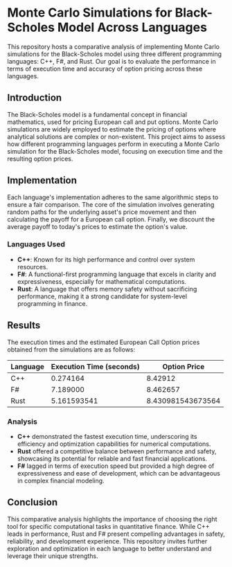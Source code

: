 # Monte Carlo Simulations for Black-Scholes Model Across Languages

This repository hosts a comparative analysis of implementing Monte Carlo simulations for the Black-Scholes model using three different programming languages: C++, F#, and Rust. Our goal is to evaluate the performance in terms of execution time and accuracy of option pricing across these languages.

## Introduction

The Black-Scholes model is a fundamental concept in financial mathematics, used for pricing European call and put options. Monte Carlo simulations are widely employed to estimate the pricing of options where analytical solutions are complex or non-existent. This project aims to assess how different programming languages perform in executing a Monte Carlo simulation for the Black-Scholes model, focusing on execution time and the resulting option prices.

## Implementation

Each language's implementation adheres to the same algorithmic steps to ensure a fair comparison. The core of the simulation involves generating random paths for the underlying asset's price movement and then calculating the payoff for a European call option. Finally, we discount the average payoff to today's prices to estimate the option's value.

### Languages Used

- **C++**: Known for its high performance and control over system resources.
- **F#**: A functional-first programming language that excels in clarity and expressiveness, especially for mathematical computations.
- **Rust**: A language that offers memory safety without sacrificing performance, making it a strong candidate for system-level programming in finance.

## Results

The execution times and the estimated European Call Option prices obtained from the simulations are as follows:

| Language | Execution Time (seconds) | Option Price |
|----------|-------------------------|--------------|
| C++      | 0.274164                | 8.42912      |
| F#       | 7.189000                | 8.462657     |
| Rust     | 5.161593541             | 8.430981543673564 |

### Analysis

- **C++** demonstrated the fastest execution time, underscoring its efficiency and optimization capabilities for numerical computations.
- **Rust** offered a competitive balance between performance and safety, showcasing its potential for reliable and fast financial applications.
- **F#** lagged in terms of execution speed but provided a high degree of expressiveness and ease of development, which can be advantageous in complex financial modeling.

## Conclusion

This comparative analysis highlights the importance of choosing the right tool for specific computational tasks in quantitative finance. While C++ leads in performance, Rust and F# present compelling advantages in safety, reliability, and development experience. This repository invites further exploration and optimization in each language to better understand and leverage their unique strengths.
